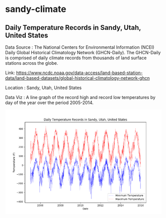# sandy-climate
<h2>Daily Temperature Records in Sandy, Utah, United States</h2>

Data Source :  The National Centers for Environmental Information (NCEI) Daily Global Historical Climatology Network (GHCN-Daily). The GHCN-Daily is comprised of daily climate records from thousands of land surface stations across the globe. 

Link: https://www.ncdc.noaa.gov/data-access/land-based-station-data/land-based-datasets/global-historical-climatology-network-ghcn

Location : Sandy, Utah, United States

Data Viz : A line graph of the record high and record low temperatures by day of the year over the period 2005-2014. 

<img src="https://raw.githubusercontent.com/sukilau/sandy-climate/master/graph.png">
